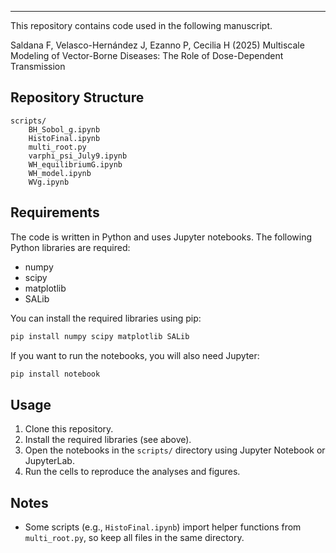 ----------------------------------------------

This repository contains code used in the following manuscript. 

Saldana F, Velasco-Hernández J, Ezanno P, Cecilia H (2025) 
Multiscale Modeling of Vector-Borne Diseases: The Role of Dose-Dependent Transmission


## Repository Structure

```
scripts/
    BH_Sobol_g.ipynb
    HistoFinal.ipynb
    multi_root.py
    varphi_psi_July9.ipynb
    WH_equilibriumG.ipynb
    WH_model.ipynb
    WVg.ipynb
```

## Requirements

The code is written in Python and uses Jupyter notebooks. The following Python libraries are required:

- numpy
- scipy
- matplotlib
- SALib

You can install the required libraries using pip:

```sh
pip install numpy scipy matplotlib SALib
```

If you want to run the notebooks, you will also need Jupyter:

```sh
pip install notebook
```

## Usage

1. Clone this repository.
2. Install the required libraries (see above).
3. Open the notebooks in the `scripts/` directory using Jupyter Notebook or JupyterLab.
4. Run the cells to reproduce the analyses and figures.

## Notes

- Some scripts (e.g., `HistoFinal.ipynb`) import helper functions from `multi_root.py`, so keep all files in the same directory.
